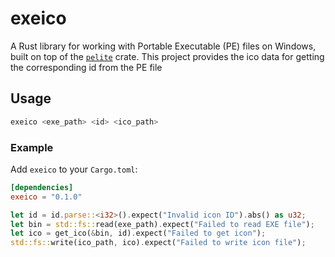 

# exeico

A Rust library for working with Portable Executable (PE) files on Windows, built on top of the [`pelite`](https://crates.io/crates/pelite) crate. This project provides the ico data for getting the corresponding id from the PE file

## Usage

```bash
exeico <exe_path> <id> <ico_path>


```
### Example

Add `exeico` to your `Cargo.toml`:

```toml
[dependencies]
exeico = "0.1.0"
```

```rust
let id = id.parse::<i32>().expect("Invalid icon ID").abs() as u32;
let bin = std::fs::read(exe_path).expect("Failed to read EXE file");
let ico = get_ico(&bin, id).expect("Failed to get icon");
std::fs::write(ico_path, ico).expect("Failed to write icon file");
```
